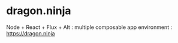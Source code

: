 # dragon.ninja
Node + React + Flux + Alt : multiple composable app environment : https://dragon.ninja
